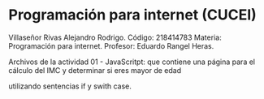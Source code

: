# Programación para internet (CUCEI)

Villaseñor Rivas Alejandro Rodrigo.
Código: 218414783
Materia: Programación para internet.
Profesor: Eduardo Rangel Heras.

Archivos de la actividad 01 - JavaScritpt: que contiene una página para el cálculo del IMC y determinar si eres mayor de edad

utilizando sentencias if y swith case.
